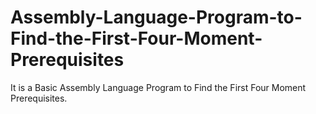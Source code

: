 # Assembly-Language-Program-to-Find-the-First-Four-Moment-Prerequisites
It is a Basic Assembly Language Program to Find the First Four Moment Prerequisites.
